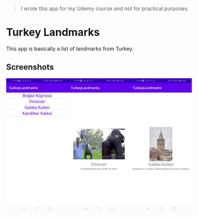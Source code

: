 > I wrote this app for my Udemy course and not for practical purposes.

# Turkey Landmarks
This app is basically a list of landmarks from Turkey. 

## Screenshots
<img src="screenshot.jpg">

